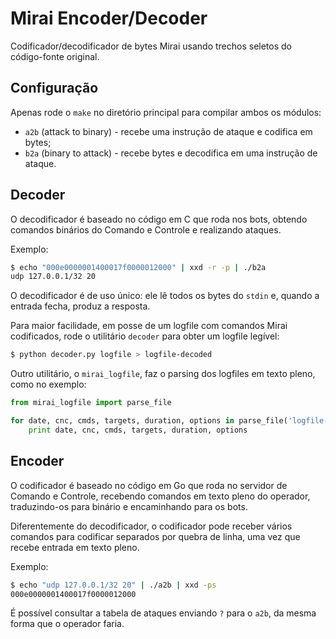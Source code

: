 # Mirai Encoder/Decoder
Codificador/decodificador de bytes Mirai usando trechos seletos do código-fonte original.


## Configuração
Apenas rode o `make` no diretório principal para compilar ambos os módulos:

 - `a2b` (attack to binary) - recebe uma instrução de ataque e codifica em bytes;
 - `b2a` (binary to attack) - recebe bytes e decodifica em uma instrução de ataque.


## Decoder
O decodificador é baseado no código em C que roda nos bots, obtendo comandos binários do Comando e Controle e realizando ataques.

Exemplo:

```bash
$ echo "000e0000001400017f0000012000" | xxd -r -p | ./b2a
udp 127.0.0.1/32 20
```

O decodificador é de uso único: ele lê todos os bytes do `stdin` e, quando a entrada fecha, produz a resposta.

Para maior facilidade, em posse de um logfile com comandos Mirai codificados, rode o utilitário `decoder` para obter um logfile legível:

```bash
$ python decoder.py logfile > logfile-decoded
```

Outro utilitário, o `mirai_logfile`, faz o parsing dos logfiles em texto pleno, como no exemplo:

```python
from mirai_logfile import parse_file

for date, cnc, cmds, targets, duration, options in parse_file('logfile-decoded'):
    print date, cnc, cmds, targets, duration, options
```

## Encoder
O codificador é baseado no código em Go que roda no servidor de Comando e Controle, recebendo comandos em texto pleno do operador, traduzindo-os para binário e encaminhando para os bots.

Diferentemente do decodificador, o codificador pode receber vários comandos para codificar separados por quebra de linha, uma vez que recebe entrada em texto pleno.

Exemplo:

```bash
$ echo "udp 127.0.0.1/32 20" | ./a2b | xxd -ps
000e0000001400017f0000012000
```

É possível consultar a tabela de ataques enviando `?` para o `a2b`, da mesma forma que o operador faria.

